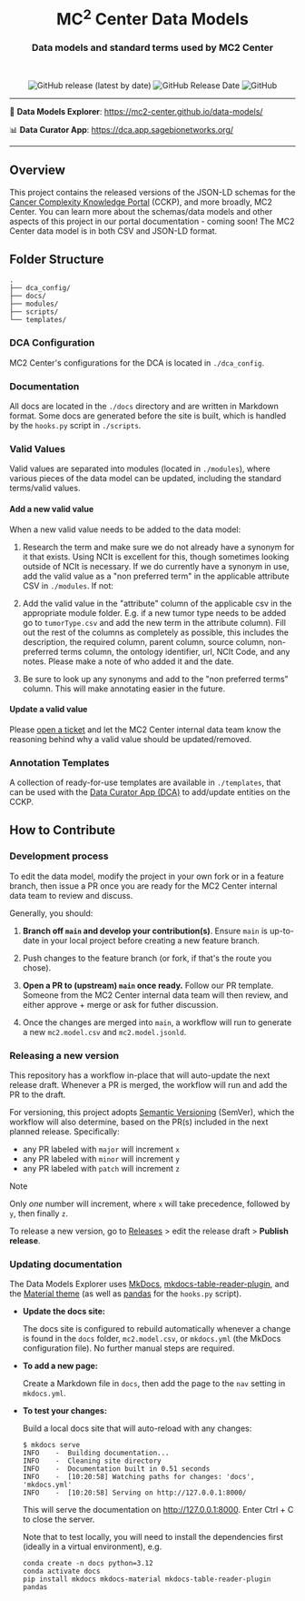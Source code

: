 <h1 align="center">
  MC<sup>2</sup> Center Data Models
</h1>

<h3 align="center">
  Data models and standard terms used by MC2 Center
</h3>
<br/>

<p align="center">
  <img 
    alt="GitHub release (latest by date)" 
    src="https://img.shields.io/github/release/mc2-center/mc2-data-models?label=latest%20release&display_name=release&style=flat-square"
  >
  <img 
    alt="GitHub Release Date" 
    src="https://img.shields.io/github/release-date/mc2-center/mc2-data-models?style=flat-square&color=green"
  >
  <img 
    alt="GitHub" 
    src="https://img.shields.io/github/license/mc2-center/mc2-data-models?style=flat-square&color=orange"
  >
</p>

---

🔎 **Data Models Explorer**: https://mc2-center.github.io/data-models/

📊 **Data Curator App**: https://dca.app.sagebionetworks.org/

---

## Overview

This project contains the released versions of the JSON-LD schemas for the
[Cancer Complexity Knowledge Portal] (CCKP), and more broadly, MC2 Center.
You can learn more about the schemas/data models and other aspects of this
project in our portal documentation - coming soon! The MC2 Center data model
is in both CSV and JSON-LD format.

## Folder Structure

```
.
├── dca_config/
├── docs/
├── modules/
├── scripts/
└── templates/
```

### DCA Configuration

MC2 Center's configurations for the DCA is located in `./dca_config`.

### Documentation

All docs are located in the `./docs` directory and are written in Markdown
format. Some docs are generated before the site is built, which is handled
by the `hooks.py` script in `./scripts`.

### Valid Values

Valid values are separated into modules (located in `./modules`), where
various pieces of the data model can be updated, including the standard
terms/valid values.

#### Add a new valid value
 
When a new valid value needs to be added to the data model:

1. Research the term and make sure we do not already have a synonym for it
   that exists. Using NCIt is excellent for this, though sometimes looking
   outside of NCIt is necessary. If we do currently have a synonym in use,
   add the valid value as a "non preferred term" in the applicable attribute
   CSV in `./modules`. If not:

2. Add the valid value in the "attribute" column of the applicable csv in
   the appropriate module folder. E.g. if a new tumor type needs to be added
   go to `tumorType.csv` and add the new term in the attribute column). Fill
   out the rest of the columns as completely as possible, this includes the
   description, the required column, parent column, source column, non-preferred
   terms column, the ontology identifier, url, NCIt Code, and any notes.
   Please make a note of who added it and the date.

3. Be sure to look up any synonyms and add to the "non preferred terms"
   column. This will make annotating easier in the future.

#### Update a valid value

Please [open a ticket] and let the MC2 Center internal data team know the
reasoning behind why a valid value should be updated/removed.

### Annotation Templates

A collection of ready-for-use templates are available in `./templates`, that
can be used with the [Data Curator App (DCA)] to add/update entities on the
CCKP.

## How to Contribute

### Development process

To edit the data model, modify the project in your own fork or in a feature
branch, then issue a PR once you are ready for the MC2 Center internal data
team to review and discuss.

Generally, you should:

1. **Branch off `main` and develop your contribution(s)**. Ensure `main` is
   up-to-date in your local project before creating a new feature branch.

2. Push changes to the feature branch (or fork, if that's the route you chose).

3. **Open a PR to (upstream) `main` once ready.**  Follow our PR template.
   Someone from the MC2 Center internal data team will then review, and either
   approve + merge or ask for futher discussion.

4. Once the changes are merged into `main`, a workflow will run to generate
   a new `mc2.model.csv` and `mc2.model.jsonld`.


### Releasing a new version

This repository has a workflow in-place that will auto-update the next
release draft.  Whenever a PR is merged, the workflow will run and add the
PR to the draft.

For versioning, this project adopts [Semantic Versioning] (SemVer), which the
workflow will also determine, based on the PR(s) included in the next planned
release. Specifically:
   * any PR labeled with `major` will increment `x`
   * any PR labeled with `minor` will increment `y`
   * any PR labeled with `patch` will increment `z`

  > [!NOTE]
  > Only _one_ number will increment, where `x` will take precedence, followed
  > by `y`, then finally `z`.

To release a new version, go to [Releases] > edit the release draft > **Publish release**.


### Updating documentation

The Data Models Explorer uses [MkDocs], [mkdocs-table-reader-plugin], and the
[Material theme] (as well as [pandas] for the `hooks.py` script).

* **Update the docs site:**

  The docs site is configured to rebuild automatically whenever a change
  is found in the `docs` folder, `mc2.model.csv`, or `mkdocs.yml`
  (the MkDocs configuration file). No further manual steps are required.

* **To add a new page:**

    Create a Markdown file in `docs`, then add the page to the `nav` 
    setting in `mkdocs.yml`.

* **To test your changes:**

    Build a local docs site that will auto-reload with any changes:

    ```console
    $ mkdocs serve
    INFO    -  Building documentation...
    INFO    -  Cleaning site directory
    INFO    -  Documentation built in 0.51 seconds
    INFO    -  [10:20:58] Watching paths for changes: 'docs', 'mkdocs.yml'
    INFO    -  [10:20:58] Serving on http://127.0.0.1:8000/
    ```

    This will serve the documentation on http://127.0.0.1:8000. Enter Ctrl + C
    to close the server.

    Note that to test locally, you will need to install the dependencies
    first (ideally in a virtual environment), e.g.

    ```console
    conda create -n docs python=3.12
    conda activate docs
    pip install mkdocs mkdocs-material mkdocs-table-reader-plugin pandas
    ```



[Cancer Complexity Knowledge Portal]: https://cancercomplexity.synapse.org/
[open a ticket]: https://github.com/mc2-center/data-models/issues/new?assignees=aditigopalan&labels=bug&projects=&template=bug-report.md&title=%5Bbug%5D+
[Data Curator App (DCA)]: https://dca.app.sagebionetworks.org/
[Semantic Versioning]: https://semver.org/
[Releases]: https://github.com/mc2-center/data-models/releases
[MKDocs]: https://www.mkdocs.org/
[mkdocs-table-reader-plugin]: https://timvink.github.io/mkdocs-table-reader-plugin/
[Material theme]: https://squidfunk.github.io/mkdocs-material/
[pandas]: https://pandas.pydata.org/docs/index.html
